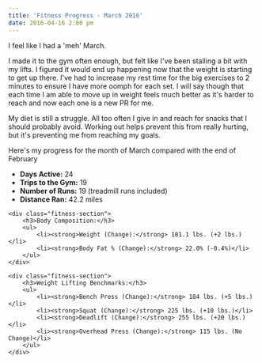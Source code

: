 ```yaml
---
title: 'Fitness Progress - March 2016'
date: 2016-04-16 2:00 pm
---
```


I feel like I had a 'meh' March.

I made it to the gym often enough, but felt like I've been stalling a bit with my lifts. I figured it would end up happening now that the weight is starting to get up there. I've had to increase my rest time for the big exercises to 2 minutes to ensure I have more oomph for each set. I will say though that each time I am able to move up in weight feels much better as it's harder to reach and now each one is a new PR for me.

My diet is still a struggle. All too often I give in and reach for snacks that I should probably avoid. Working out helps prevent this from really hurting, but it's preventing me from reaching my goals.

Here's my progress for the month of March compared with the end of February

<div class="fitness-progress">
    <div class="fitness-section">
        <ul>
            <li><strong>Days Active:</strong> 24</li>
            <li><strong>Trips to the Gym:</strong> 19</li>
            <li><strong>Number of Runs:</strong> 19 (treadmill runs included)</li>
            <li><strong>Distance Ran:</strong> 42.2 miles</li>
        </ul>
    </div>

    <div class="fitness-section">
        <h3>Body Composition:</h3>
        <ul>
            <li><strong>Weight (Change):</strong> 181.1 lbs. (+2 lbs.)</li>
            <li><strong>Body Fat % (Change):</strong> 22.0% (-0.4%)</li>
        </ul>
    </div>

    <div class="fitness-section">
        <h3>Weight Lifting Benchmarks:</h3>
        <ul>
            <li><strong>Bench Press (Change):</strong> 184 lbs. (+5 lbs.)</li>
            <li><strong>Squat (Change):</strong> 225 lbs. (+10 lbs.)</li>
            <li><strong>Deadlift (Change):</strong> 255 lbs. (+20 lbs.)</li>
            <li><strong>Overhead Press (Change):</strong> 115 lbs. (No Change)</li>
        </ul>
    </div>

</div>
